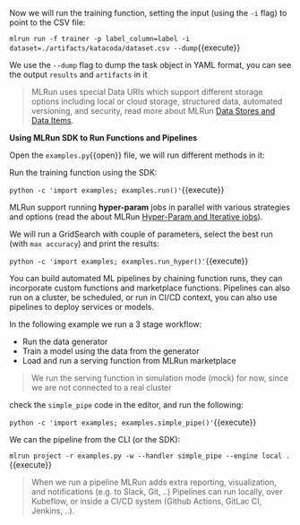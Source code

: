 Now we will run the training function, setting the input (using the `-i` flag) to point to the CSV file:

`mlrun run -f trainer -p label_column=label -i dataset=./artifacts/katacoda/dataset.csv --dump`{{execute}}

We use the `--dump` flag to dump the task object in YAML format, you can see the output `results` and `artifacts` in it

> MLRun uses special Data URIs which support different storage options including local or cloud storage, structured data, 
> automated versioning, and security, read more about MLRun [Data Stores and Data Items](https://docs.mlrun.org/en/latest/store/datastore.html). 

**Using MLRun SDK to Run Functions and Pipelines**

Open the `examples.py`{{open}} file, we will run different methods in it:

Run the training function using the SDK:

`python -c 'import examples; examples.run()'`{{execute}}

MLRun support running **hyper-param** jobs in parallel with various strategies and options (read the about MLRun
[Hyper-Param and Iterative jobs](https://docs.mlrun.org/en/latest/hyper-params.html)).
 
We will run a GridSearch with couple of parameters, select the best run (with `max accuracy`) and print the results:

`python -c 'import examples; examples.run_hyper()'`{{execute}}

You can build automated ML pipelines by chaining function runs, they can incorporate custom 
functions and marketplace functions. Pipelines can also run on a cluster, be scheduled, or run in CI/CD context, 
you can also use pipelines to deploy services or models.

In the following example we run a 3 stage workflow:
- Run the data generator
- Train a model using the data from the generator
- Load and run a serving function from MLRun marketplace

> We run the serving function in simulation mode (mock) for now, since we are not connected to a real cluster

check the `simple_pipe` code in the editor, and run the following:

`python -c 'import examples; examples.simple_pipe()'`{{execute}}

We can the pipeline from the CLI (or the SDK):

`mlrun project -r examples.py -w --handler simple_pipe --engine local .`{{execute}}

> When we run a pipeline MLRun adds extra reporting, visualization, and notifications (e.g. to Slack, Git, ..)
> Pipelines can run locally, over Kubeflow, or inside a CI/CD system (Github Actions, GitLac CI, Jenkins, ..). 